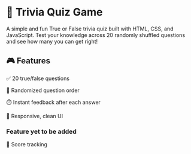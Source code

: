 <h1>🧠 Trivia Quiz Game</h1>
<p>
A simple and fun True or False trivia quiz built with HTML, CSS, and JavaScript. Test your knowledge across 20 randomly shuffled questions and see how many you can get right!  
</p>

<h2>🎮 Features</h2>

✅ 20 true/false questions

🔀 Randomized question order

⏱️ Instant feedback after each answer

🎨 Responsive, clean UI

<h3>Feature yet to be added</h3>

🧾 Score tracking
